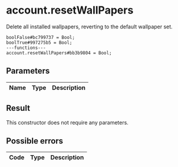 # account.resetWallPapers
Delete all installed wallpapers, reverting to the default wallpaper set.

```
boolFalse#bc799737 = Bool;
boolTrue#997275b5 = Bool;
---functions---
account.resetWallPapers#bb3b9804 = Bool;
```

## Parameters
| Name | Type | Description |
| ---- | :----: | ----------- |


## Result
This constructor does not require any parameters.

## Possible errors
| Code | Type | Description |
| ---- | :----: | ----------- |

